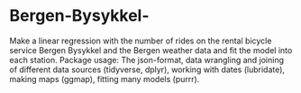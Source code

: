 # Bergen-Bysykkel-
Make a linear regression with the number of rides on the rental bicycle service Bergen Bysykkel and the Bergen weather data and fit the model into each station.
Package usage: The json-format, data wrangling and joining of different data sources (tidyverse, dplyr), working with dates (lubridate), making maps (ggmap), fitting many models (purrr).
